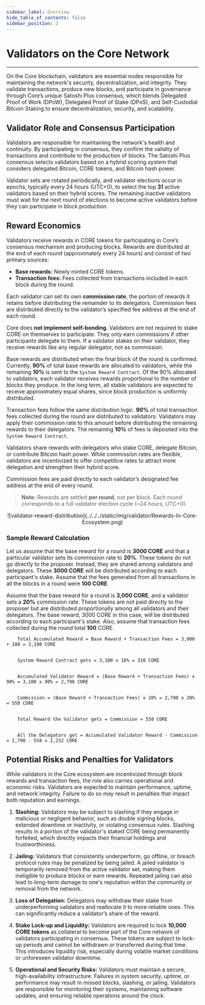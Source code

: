 ```yaml
---
sidebar_label: Overview
hide_table_of_contents: false
sidebar_position: 2
---
```


# Validators on the Core Network
---

On the Core blockchain, validators are essential nodes responsible for maintaining the network's security, decentralization, and integrity. They validate transactions, produce new blocks, and participate in governance through Core’s unique Satoshi Plus consensus, which blends Delegated Proof of Work (DPoW), Delegated Proof of Stake (DPoS), and Self-Custodial Bitcoin Staking to ensure decentralization, security, and scalability.

## Validator Role and Consensus Participation
Validators are responsible for maintaining the network's health and continuity. By participating in consensus, they confirm the validity of transactions and contribute to the production of blocks. The Satoshi Plus consensus selects validators based on a hybrid scoring system that considers delegated Bitcoin, CORE tokens, and Bitcoin hash power.

Validator sets are rotated periodically, and validator elections occur in epochs, typically every 24 hours (UTC+0), to select the top **31** active validators based on their hybrid scores. The remaining inactive validators must wait for the next round of elections to become active validators before they can participate in block production.


## Reward Economics

Validators receive rewards in CORE tokens for participating in Core’s consensus mechanism and producing blocks. Rewards are distributed at the end of each round (approximately every 24 hours) and consist of two primary sources:


- **Base rewards:** Newly minted CORE tokens.
- **Transaction fees:** Fees collected from transactions included in each block during the round.

Each validator can set its own **commission rate**, the portion of rewards it retains before distributing the remainder to its delegators. Commission fees are distributed directly to the validator’s specified fee address at the end of each round.

Core does **not implement self-bonding**. Validators are not required to stake CORE on themselves to participate. They only earn commissions if other participants delegate to them. If a validator stakes on their validator, they receive rewards like any regular delegator, not as commission.

Base rewards are distributed when the final block of the round is confirmed. Currently, **90%** of total base rewards are allocated to validators, while the remaining **10%** is sent to the `System Reward Contract`. Of the 90% allocated to validators, each validator receives rewards proportional to the number of blocks they produce. In the long term, all stable validators are expected to receive approximately equal shares, since block production is uniformly distributed.

Transaction fees follow the same distribution logic. **90%** of total transaction fees collected during the round are distributed to validators. Validators may apply their commission rate to this amount before distributing the remaining rewards to their delegators. The remaining **10%** of fees is deposited into the `System Reward Contract`.

Validators share rewards with delegators who stake CORE, delegate Bitcoin, or contribute Bitcoin hash power. While commission rates are flexible, validators are incentivized to offer competitive rates to attract more delegation and strengthen their hybrid score.

Commission fees are paid directly to each validator’s designated fee address at the end of every round.

> **Note:** Rewards are settled **per round**, not per block. Each round corresponds to a full validator election cycle (~24 hours, UTC+0).

<p align="center">
![validator-reward-distribution](../../../static/img/validator/Rewards-In-Core-Ecosystem.png)
</p>

### Sample Reward Calculation
Let us assume that the base reward for a round is **3000 CORE** and that a particular validator sets its commission rate to **20%**. These tokens do not go directly to the proposer. Instead, they are shared among validators and delegators. These **3000 CORE** will be distributed according to each participant's stake. Assume that the fees generated from all transactions in all the blocks in a round were **100 CORE**.

Assume that the base reward for a round is **3,000 CORE**, and a validator sets a **20%** commission rate. These tokens are not paid directly to the proposer but are distributed proportionally among all validators and their delegators. The base reward, 3000 CORE in this case, will be distributed according to each participant's stake. Also, assume that transaction fees collected during the round total **100** CORE.


```maths
    Total Accumulated Reward = Base Reward + Transaction Fees = 3,000 + 100 = 3,100 CORE


    System Reward Contract gets = 3,100 x 10% = 310 CORE  


    Accumulated Validator Reward = (Base Reward + Transaction Fees) x 90% = 3,100 x 90% = 2,790 CORE


    Commission = (Base Reward + Transaction Fees) x 20% = 2,790 x 20% = 558 CORE


    Total Reward the Validator gets = Commission = 558 CORE


    All the Delegators get = Accumulated Validator Reward - Commission = 2,790 - 558 = 2,232 CORE
```

## Potential Risks and Penalties for Validators
While validators in the Core ecosystem are incentivized through block rewards and transaction fees, the role also carries operational and economic risks. Validators are expected to maintain performance, uptime, and network integrity. Failure to do so may result in penalties that impact both reputation and earnings.

1. **Slashing:** Validators may be subject to slashing if they engage in malicious or negligent behavior, such as double signing blocks, extended downtime or inactivity, or violating consensus rules. Slashing results in a portion of the validator's staked CORE being permanently forfeited, which directly impacts their financial holdings and trustworthiness.

2. **Jailing:** Validators that consistently underperform, go offline, or breach protocol rules may be penalized by being jailed. A jailed validator is temporarily removed from the active validator set, making them ineligible to produce blocks or earn rewards. Repeated jailing can also lead to long-term damage to one's reputation within the community or removal from the network.

3. **Loss of Delegation:** Delegators may withdraw their stake from underperforming validators and reallocate it to more reliable ones. This can significantly reduce a validator’s share of the reward.

4. **Stake Lock-up and Liquidity:** Validators are required to lock **10,000 CORE tokens** as collateral to become part of the Core network of validators participating in consensus. These tokens are subject to lock-up periods and cannot be withdrawn or transferred during that time. This introduces liquidity risk, especially during volatile market conditions or unforeseen validator downtime.

5. **Operational and Security Risks:** Validators must maintain a secure, high-availability infrastructure. Failures in system security, uptime, or performance may result in missed blocks, slashing, or jailing. Validators are responsible for monitoring their systems, maintaining software updates, and ensuring reliable operations around the clock.